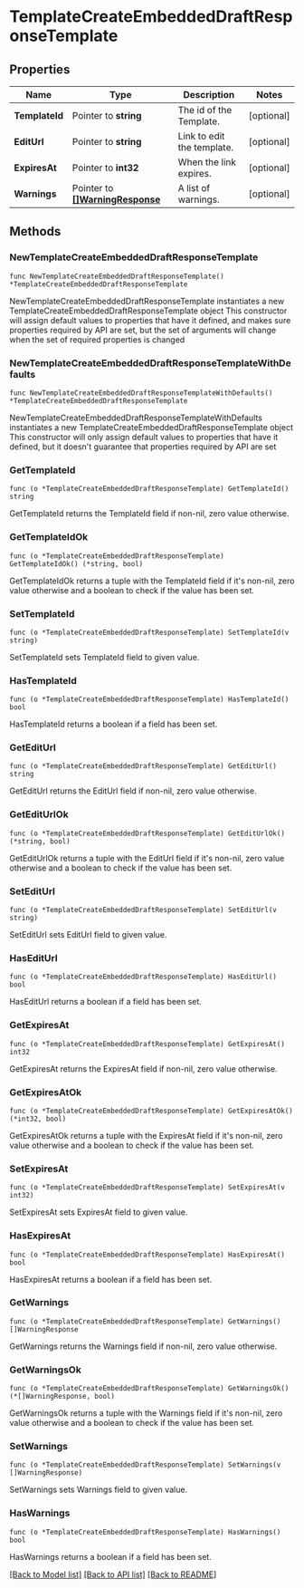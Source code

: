 # TemplateCreateEmbeddedDraftResponseTemplate

## Properties

Name | Type | Description | Notes
------------ | ------------- | ------------- | -------------
**TemplateId** | Pointer to **string** | The id of the Template. | [optional] 
**EditUrl** | Pointer to **string** | Link to edit the template. | [optional] 
**ExpiresAt** | Pointer to **int32** | When the link expires. | [optional] 
**Warnings** | Pointer to [**[]WarningResponse**](WarningResponse.md) | A list of warnings. | [optional] 

## Methods

### NewTemplateCreateEmbeddedDraftResponseTemplate

`func NewTemplateCreateEmbeddedDraftResponseTemplate() *TemplateCreateEmbeddedDraftResponseTemplate`

NewTemplateCreateEmbeddedDraftResponseTemplate instantiates a new TemplateCreateEmbeddedDraftResponseTemplate object
This constructor will assign default values to properties that have it defined,
and makes sure properties required by API are set, but the set of arguments
will change when the set of required properties is changed

### NewTemplateCreateEmbeddedDraftResponseTemplateWithDefaults

`func NewTemplateCreateEmbeddedDraftResponseTemplateWithDefaults() *TemplateCreateEmbeddedDraftResponseTemplate`

NewTemplateCreateEmbeddedDraftResponseTemplateWithDefaults instantiates a new TemplateCreateEmbeddedDraftResponseTemplate object
This constructor will only assign default values to properties that have it defined,
but it doesn't guarantee that properties required by API are set

### GetTemplateId

`func (o *TemplateCreateEmbeddedDraftResponseTemplate) GetTemplateId() string`

GetTemplateId returns the TemplateId field if non-nil, zero value otherwise.

### GetTemplateIdOk

`func (o *TemplateCreateEmbeddedDraftResponseTemplate) GetTemplateIdOk() (*string, bool)`

GetTemplateIdOk returns a tuple with the TemplateId field if it's non-nil, zero value otherwise
and a boolean to check if the value has been set.

### SetTemplateId

`func (o *TemplateCreateEmbeddedDraftResponseTemplate) SetTemplateId(v string)`

SetTemplateId sets TemplateId field to given value.

### HasTemplateId

`func (o *TemplateCreateEmbeddedDraftResponseTemplate) HasTemplateId() bool`

HasTemplateId returns a boolean if a field has been set.

### GetEditUrl

`func (o *TemplateCreateEmbeddedDraftResponseTemplate) GetEditUrl() string`

GetEditUrl returns the EditUrl field if non-nil, zero value otherwise.

### GetEditUrlOk

`func (o *TemplateCreateEmbeddedDraftResponseTemplate) GetEditUrlOk() (*string, bool)`

GetEditUrlOk returns a tuple with the EditUrl field if it's non-nil, zero value otherwise
and a boolean to check if the value has been set.

### SetEditUrl

`func (o *TemplateCreateEmbeddedDraftResponseTemplate) SetEditUrl(v string)`

SetEditUrl sets EditUrl field to given value.

### HasEditUrl

`func (o *TemplateCreateEmbeddedDraftResponseTemplate) HasEditUrl() bool`

HasEditUrl returns a boolean if a field has been set.

### GetExpiresAt

`func (o *TemplateCreateEmbeddedDraftResponseTemplate) GetExpiresAt() int32`

GetExpiresAt returns the ExpiresAt field if non-nil, zero value otherwise.

### GetExpiresAtOk

`func (o *TemplateCreateEmbeddedDraftResponseTemplate) GetExpiresAtOk() (*int32, bool)`

GetExpiresAtOk returns a tuple with the ExpiresAt field if it's non-nil, zero value otherwise
and a boolean to check if the value has been set.

### SetExpiresAt

`func (o *TemplateCreateEmbeddedDraftResponseTemplate) SetExpiresAt(v int32)`

SetExpiresAt sets ExpiresAt field to given value.

### HasExpiresAt

`func (o *TemplateCreateEmbeddedDraftResponseTemplate) HasExpiresAt() bool`

HasExpiresAt returns a boolean if a field has been set.

### GetWarnings

`func (o *TemplateCreateEmbeddedDraftResponseTemplate) GetWarnings() []WarningResponse`

GetWarnings returns the Warnings field if non-nil, zero value otherwise.

### GetWarningsOk

`func (o *TemplateCreateEmbeddedDraftResponseTemplate) GetWarningsOk() (*[]WarningResponse, bool)`

GetWarningsOk returns a tuple with the Warnings field if it's non-nil, zero value otherwise
and a boolean to check if the value has been set.

### SetWarnings

`func (o *TemplateCreateEmbeddedDraftResponseTemplate) SetWarnings(v []WarningResponse)`

SetWarnings sets Warnings field to given value.

### HasWarnings

`func (o *TemplateCreateEmbeddedDraftResponseTemplate) HasWarnings() bool`

HasWarnings returns a boolean if a field has been set.


[[Back to Model list]](../README.md#documentation-for-models) [[Back to API list]](../README.md#documentation-for-api-endpoints) [[Back to README]](../README.md)


